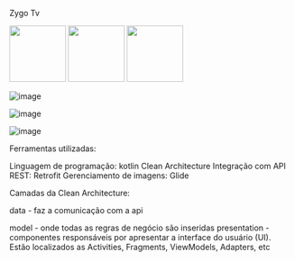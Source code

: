 
Zygo Tv

<p float="left">
  <img src="https://user-images.githubusercontent.com/78871436/136734143-4729ab99-9352-4c35-9762-245106346e7b.png" width="100" />
  <img src="https://user-images.githubusercontent.com/78871436/136734054-043dd30b-ce26-40ca-b718-2fdafa10a99c.png" width="100" /> 
  <img src="https://user-images.githubusercontent.com/78871436/136733969-fb28e396-371d-4842-8713-0d6984b9dd75.png" width="100" />
</p>

![image](https://user-images.githubusercontent.com/78871436/136734143-4729ab99-9352-4c35-9762-245106346e7b.png)

![image](https://user-images.githubusercontent.com/78871436/136734054-043dd30b-ce26-40ca-b718-2fdafa10a99c.png)

![image](https://user-images.githubusercontent.com/78871436/136733969-fb28e396-371d-4842-8713-0d6984b9dd75.png)

Ferramentas utilizadas:

Linguagem de programação: kotlin
Clean Architecture
Integração com API REST: Retrofit
Gerenciamento de imagens: Glide

Camadas da Clean Architecture:

data - faz a comunicação com a api

model - onde todas as regras de negócio são inseridas
presentation - componentes responsáveis por apresentar a interface do usuário (UI). Estão localizados as Activities, Fragments, ViewModels, Adapters, etc
